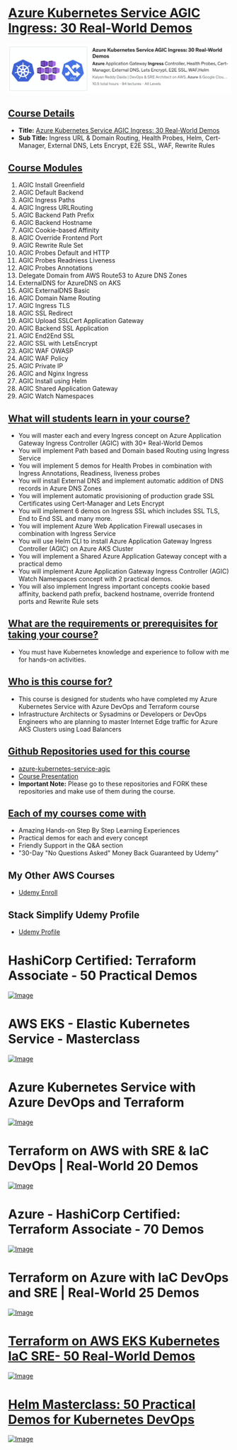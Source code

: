 # [Azure Kubernetes Service AGIC Ingress: 30 Real-World Demos](https://links.stacksimplify.com/azure-kubernetes-service-agic)

[![Image](azure-agic.png "Azure Kubernetes Service AGIC Ingress: 30 Real-World Demos")](https://links.stacksimplify.com/azure-kubernetes-service-agic)



## [Course Details](https://links.stacksimplify.com/azure-kubernetes-service-agic)
- **Title:** [Azure Kubernetes Service AGIC Ingress: 30 Real-World Demos](https://links.stacksimplify.com/azure-kubernetes-service-agic)
- **Sub Title:** Ingress URL & Domain Routing, Health Probes, Helm, Cert-Manager, External DNS, Lets Encrypt, E2E SSL, WAF, Rewrite Rules

## [Course Modules](https://links.stacksimplify.com/azure-kubernetes-service-agic)
01. AGIC Install Greenfield
02. AGIC Default Backend
03. AGIC Ingress Paths
04. AGIC Ingress URLRouting
05. AGIC Backend Path Prefix
06. AGIC Backend Hostname
07. AGIC Cookie-based Affinity
08. AGIC Override Frontend Port
09. AGIC Rewrite Rule Set
10. AGIC Probes Default and HTTP
11. AGIC Probes Readniess Liveness
12. AGIC Probes Annotations
13. Delegate Domain from AWS Route53 to Azure DNS Zones
14. ExternalDNS for AzureDNS on AKS
15. AGIC ExternalDNS Basic
16. AGIC Domain Name Routing
17. AGIC Ingress TLS
18. AGIC SSL Redirect
19. AGIC Upload SSLCert Application Gateway
20. AGIC Backend SSL Application
21. AGIC End2End SSL
22. AGIC SSL with LetsEncrypt
23. AGIC WAF OWASP
24. AGIC WAF Policy
25. AGIC Private IP
26. AGIC and Nginx Ingress
27. AGIC Install using Helm
28. AGIC Shared Application Gateway
29. AGIC Watch Namespaces


## [What will students learn in your course?](https://links.stacksimplify.com/azure-kubernetes-service-agic)
- You will master each and every Ingress concept on Azure Application Gateway Ingress Controller (AGIC) with 30+ Real-World Demos
- You will implement Path based and Domain based Routing using Ingress Service
- You will implement 5 demos for Health Probes in combination with Ingress Annotations, Readiness, liveness probes
- You will install External DNS and implement automatic addition of DNS records in Azure DNS Zones
- You will implement automatic provisioning of production grade SSL Certificates using Cert-Manager and Lets Encrypt
- You will implement 6 demos on Ingress SSL which includes SSL TLS, End to End SSL and many more. 
- You will implement Azure Web Application Firewall usecases in combination with Ingress Service
- You will use Helm CLI to install Azure Application Gateway Ingress Controller (AGIC) on Azure AKS Cluster
- You will implement a Shared Azure Application Gateway concept with a practical demo
- You will implement Azure Application Gateway Ingress Controller (AGIC) Watch Namespaces concept with 2 practical demos. 
- You will also implement Ingress important concepts cookie based affinity, backend path prefix, backend hostname, override frontend ports and Rewrite Rule sets

## [What are the requirements or prerequisites for taking your course?](https://links.stacksimplify.com/azure-kubernetes-service-agic)
- You must have Kubernetes knowledge and experience to follow with me for hands-on activities.

## [Who is this course for?](https://links.stacksimplify.com/azure-kubernetes-service-agic)
- This course is designed for students who have completed my Azure Kubernetes Service with Azure DevOps and Terraform course
- Infrastructure Architects or Sysadmins or Developers or DevOps Engineers who are planning to master Internet Edge traffic for Azure AKS Clusters using Load Balancers

## [Github Repositories used for this course](https://links.stacksimplify.com/azure-kubernetes-service-agic)
- [azure-kubernetes-service-agic](https://github.com/stacksimplify/azure-kubernetes-service-agic)
- [Course Presentation](https://github.com/stacksimplify/azure-kubernetes-service-agic/tree/main/course-presentation)
- **Important Note:** Please go to these repositories and FORK these repositories and make use of them during the course.

## [Each of my courses come with](https://links.stacksimplify.com/azure-kubernetes-service-agic)
- Amazing Hands-on Step By Step Learning Experiences
- Practical demos for each and every concept
- Friendly Support in the Q&A section
- "30-Day "No Questions Asked" Money Back Guaranteed by Udemy"

## My Other AWS Courses
- [Udemy Enroll](https://www.stacksimplify.com/azure-aks/courses/stacksimplify-best-selling-courses-on-udemy/)

## Stack Simplify Udemy Profile
- [Udemy Profile](https://www.udemy.com/user/kalyan-reddy-9/)

# HashiCorp Certified: Terraform Associate - 50 Practical Demos
[![Image](https://stacksimplify.com/course-images/hashicorp-certified-terraform-associate-highest-rated.png "HashiCorp Certified: Terraform Associate - 50 Practical Demos")](https://links.stacksimplify.com/hashicorp-certified-terraform-associate) 

# AWS EKS - Elastic Kubernetes Service - Masterclass
[![Image](https://stacksimplify.com/course-images/AWS-EKS-Kubernetes-Masterclass-DevOps-Microservices-course.png "AWS EKS Kubernetes - Masterclass")](https://www.udemy.com/course/aws-eks-kubernetes-masterclass-devops-microservices/?referralCode=257C9AD5B5AF8D12D1E1)


# Azure Kubernetes Service with Azure DevOps and Terraform 
[![Image](https://stacksimplify.com/course-images/azure-kubernetes-service-with-azure-devops-and-terraform.png "Azure Kubernetes Service with Azure DevOps and Terraform")](https://www.udemy.com/course/azure-kubernetes-service-with-azure-devops-and-terraform/?referralCode=2499BF7F5FAAA506ED42)

# Terraform on AWS with SRE & IaC DevOps | Real-World 20 Demos
[![Image](https://stacksimplify.com/course-images/terraform-on-aws-best-seller.png "Terraform on AWS with SRE & IaC DevOps | Real-World 20 Demos")](https://links.stacksimplify.com/terraform-on-aws-with-sre-and-iacdevops)

# Azure - HashiCorp Certified: Terraform Associate - 70 Demos
[![Image](https://stacksimplify.com/course-images/azure-hashicorp-certified-terraform-associate-highest-rated.png "Azure - HashiCorp Certified: Terraform Associate - 70 Demos")](https://links.stacksimplify.com/azure-hashicorp-certified-terraform-associate)

# Terraform on Azure with IaC DevOps and SRE | Real-World 25 Demos

[![Image](https://stacksimplify.com/course-images/terraform-on-azure-with-iac-azure-devops-sre-1.png "Terraform on Azure with IaC DevOps and SRE | Real-World 25 Demos")](https://links.stacksimplify.com/terraform-on-azure-with-iac-devops-sre)

# [Terraform on AWS EKS Kubernetes IaC SRE- 50 Real-World Demos](https://links.stacksimplify.com/terraform-on-aws-eks-kubernetes-iac-sre)

[![Image](https://stacksimplify.com/course-images/terraform-on-aws-eks-kubernetes.png "Terraform on AWS EKS Kubernetes IaC SRE- 50 Real-World Demos ")](https://links.stacksimplify.com/terraform-on-aws-eks-kubernetes-iac-sre)

# [Helm Masterclass: 50 Practical Demos for Kubernetes DevOps](https://links.stacksimplify.com/helm-masterclass-kubernetes-devops)
[![Image](images/helm-highest-rated.png "Helm Masterclass: 50 Practical Demos for Kubernetes DevOps")](https://links.stacksimplify.com/helm-masterclass-kubernetes-devops)


